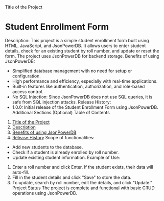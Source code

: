 Title of the Project
# Student Enrollment Form
Description:
This project is a simple student enrollment form built using HTML, JavaScript, and JsonPowerDB. It allows users to enter student details, check for an existing student by roll number, and update or reset the form. The project uses JsonPowerDB for backend storage.
Benefits of using JsonPowerDB:
- Simplified database management with no need for setup or configuration.
- High performance and efficiency, especially with real-time applications.
- Built-in features like authentication, authorization, and role-based access control.
- No SQL Injection: Since JsonPowerDB does not use SQL queries, it is safe from SQL injection attacks.
Release History:
- 1.0.0: Initial release of the Student Enrollment Form using JsonPowerDB.
Additional Sections (Optional)
Table of Contents
1. [Title of the Project](#title-of-the-project)
2. [Description](#description)
3. [Benefits of using JsonPowerDB](#benefits-of-using-jsonpowerdb)
4. [Release History](#release-history)
Scope of functionalities:
- Add new students to the database.
- Check if a student is already enrolled by roll number.
- Update existing student information.
Example of Use:
1. Enter a roll number and click Enter. If the student exists, their data will auto-fill.
2. Fill in the student details and click "Save" to store the data.
3. To update, search by roll number, edit the details, and click "Update."
Project Status
The project is complete and functional with basic CRUD operations using JsonPowerDB.
